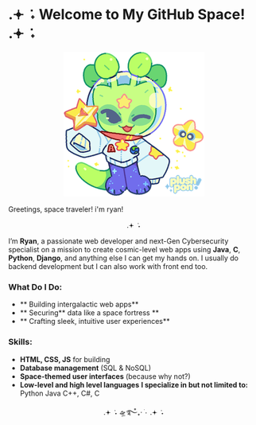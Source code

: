 # .𖥔 ݁ ˖ Welcome to My GitHub Space! .𖥔 ݁ ˖


<div align="center">
  <img src="https://github.com/ryfank/stuff/raw/main/E6r6Oq4XMAA5GQa1.png" alt="Neopets Image">
</div>


Greetings, space traveler! 
i'm ryan! 

<div align="center">
  .𖥔 ݁ ˖ 
</div>


   
I’m **Ryan**, a passionate web developer and next-Gen Cybersecurity specialist on a mission to create cosmic-level web apps using **Java**, **C**, **Python**, **Django**, and anything else I can get my hands on. I usually do backend development but I can also work with front end too.

### What Do I Do:
- ** Building intergalactic web apps** 
- ** Securing** data like a space fortress ** 
- ** Crafting sleek, intuitive user experiences** 

### Skills:
- **HTML, CSS, JS** for building 
- **Database management** (SQL & NoSQL) 
- **Space-themed user interfaces** (because why not?)
- **Low-level and high level languages**
 **I specialize in but not limited to:**
        Python
        Java
        C++, C#, C

<div align="center">
  .𖥔 ݁ ˖ 🛸࿐໋₊‧ ֹ٠ .𖥔 ݁ ˖ 
</div>

